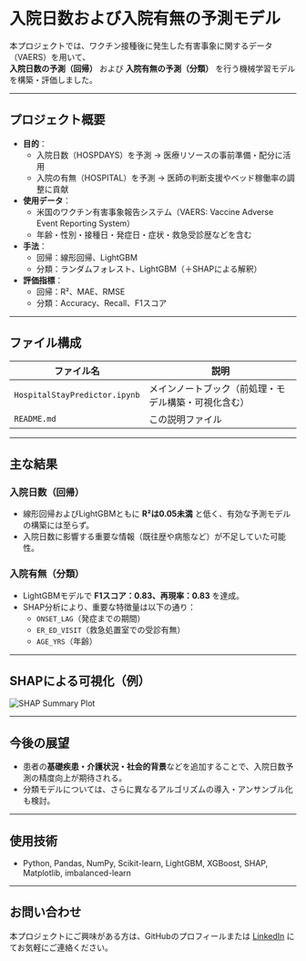 # 入院日数および入院有無の予測モデル 

本プロジェクトでは、ワクチン接種後に発生した有害事象に関するデータ（VAERS）を用いて、  
**入院日数の予測（回帰）** および **入院有無の予測（分類）** を行う機械学習モデルを構築・評価しました。

---

## プロジェクト概要

- **目的**：
  - 入院日数（HOSPDAYS）を予測 → 医療リソースの事前準備・配分に活用
  - 入院の有無（HOSPITAL）を予測 → 医師の判断支援やベッド稼働率の調整に貢献
- **使用データ**：  
  - 米国のワクチン有害事象報告システム（VAERS: Vaccine Adverse Event Reporting System）  
  - 年齢・性別・接種日・発症日・症状・救急受診歴などを含む
- **手法**：
  - 回帰：線形回帰、LightGBM
  - 分類：ランダムフォレスト、LightGBM（＋SHAPによる解釈）
- **評価指標**：
  - 回帰：R²、MAE、RMSE
  - 分類：Accuracy、Recall、F1スコア

---

## ファイル構成

| ファイル名 | 説明 |
|------------|------|
| `HospitalStayPredictor.ipynb` | メインノートブック（前処理・モデル構築・可視化含む） |
| `README.md` | この説明ファイル |

---

## 主な結果

### 入院日数（回帰）

- 線形回帰およびLightGBMともに **R²は0.05未満** と低く、有効な予測モデルの構築には至らず。
- 入院日数に影響する重要な情報（既往歴や病態など）が不足していた可能性。

### 入院有無（分類）

- LightGBMモデルで **F1スコア：0.83、再現率：0.83** を達成。
- SHAP分析により、重要な特徴量は以下の通り：
  - `ONSET_LAG`（発症までの期間）
  - `ER_ED_VISIT`（救急処置室での受診有無）
  - `AGE_YRS`（年齢）

---

## SHAPによる可視化（例）

![SHAP Summary Plot](./images/shap_summary.png)

---

## 今後の展望

- 患者の**基礎疾患・介護状況・社会的背景**などを追加することで、入院日数予測の精度向上が期待される。
- 分類モデルについては、さらに異なるアルゴリズムの導入・アンサンブル化も検討。

---

## 使用技術

- Python, Pandas, NumPy, Scikit-learn, LightGBM, XGBoost, SHAP, Matplotlib, imbalanced-learn

---

## お問い合わせ

本プロジェクトにご興味がある方は、GitHubのプロフィールまたは [LinkedIn](#) にてお気軽にご連絡ください。

